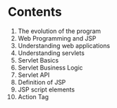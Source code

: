 # Contents

1. The evolution of the program
2. Web Programming and JSP
3. Understanding web applications
5. Understanding servlets
6. Servlet Basics
6. Servlet Business Logic
6. Servlet API
6. Definition of JSP
6. JSP script elements
6. Action Tag